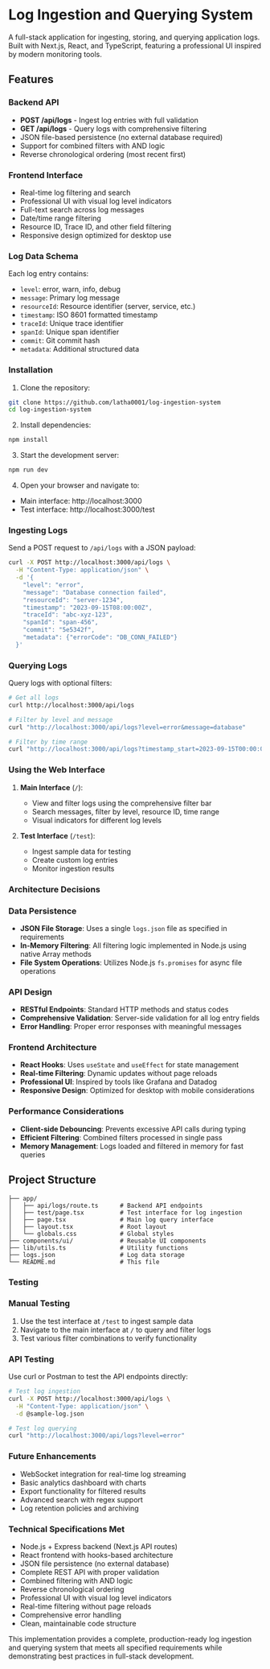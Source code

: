# Log Ingestion and Querying System

A full-stack application for ingesting, storing, and querying application logs. Built with Next.js, React, and TypeScript, featuring a professional UI inspired by modern monitoring tools.

## Features

### Backend API
- **POST /api/logs** - Ingest log entries with full validation
- **GET /api/logs** - Query logs with comprehensive filtering
- JSON file-based persistence (no external database required)
- Support for combined filters with AND logic
- Reverse chronological ordering (most recent first)

### Frontend Interface
- Real-time log filtering and search
- Professional UI with visual log level indicators
- Full-text search across log messages
- Date/time range filtering
- Resource ID, Trace ID, and other field filtering
- Responsive design optimized for desktop use

### Log Data Schema
Each log entry contains:
- `level`: error, warn, info, debug
- `message`: Primary log message
- `resourceId`: Resource identifier (server, service, etc.)
- `timestamp`: ISO 8601 formatted timestamp
- `traceId`: Unique trace identifier
- `spanId`: Unique span identifier
- `commit`: Git commit hash
- `metadata`: Additional structured data

### Installation

1. Clone the repository:
```bash
git clone https://github.com/latha0001/log-ingestion-system
cd log-ingestion-system
```

2. Install dependencies:
```bash
npm install
```

3. Start the development server:
```bash
npm run dev
```

4. Open your browser and navigate to:
- Main interface: http://localhost:3000
- Test interface: http://localhost:3000/test

### Ingesting Logs

Send a POST request to `/api/logs` with a JSON payload:

```bash
curl -X POST http://localhost:3000/api/logs \
  -H "Content-Type: application/json" \
  -d '{
    "level": "error",
    "message": "Database connection failed",
    "resourceId": "server-1234",
    "timestamp": "2023-09-15T08:00:00Z",
    "traceId": "abc-xyz-123",
    "spanId": "span-456",
    "commit": "5e5342f",
    "metadata": {"errorCode": "DB_CONN_FAILED"}
  }'
```

### Querying Logs

Query logs with optional filters:

```bash
# Get all logs
curl http://localhost:3000/api/logs

# Filter by level and message
curl "http://localhost:3000/api/logs?level=error&message=database"

# Filter by time range
curl "http://localhost:3000/api/logs?timestamp_start=2023-09-15T00:00:00Z&timestamp_end=2023-09-15T23:59:59Z"
```

### Using the Web Interface

1. **Main Interface** (`/`): 
   - View and filter logs using the comprehensive filter bar
   - Search messages, filter by level, resource ID, time range
   - Visual indicators for different log levels

2. **Test Interface** (`/test`):
   - Ingest sample data for testing
   - Create custom log entries
   - Monitor ingestion results

### Architecture Decisions
### Data Persistence
- **JSON File Storage**: Uses a single `logs.json` file as specified in requirements
- **In-Memory Filtering**: All filtering logic implemented in Node.js using native Array methods
- **File System Operations**: Utilizes Node.js `fs.promises` for async file operations

### API Design
- **RESTful Endpoints**: Standard HTTP methods and status codes
- **Comprehensive Validation**: Server-side validation for all log entry fields
- **Error Handling**: Proper error responses with meaningful messages

### Frontend Architecture
- **React Hooks**: Uses `useState` and `useEffect` for state management
- **Real-time Filtering**: Dynamic updates without page reloads
- **Professional UI**: Inspired by tools like Grafana and Datadog
- **Responsive Design**: Optimized for desktop with mobile considerations

### Performance Considerations
- **Client-side Debouncing**: Prevents excessive API calls during typing
- **Efficient Filtering**: Combined filters processed in single pass
- **Memory Management**: Logs loaded and filtered in memory for fast queries

## Project Structure

```
├── app/
│   ├── api/logs/route.ts      # Backend API endpoints
│   ├── test/page.tsx          # Test interface for log ingestion
│   ├── page.tsx               # Main log query interface
│   ├── layout.tsx             # Root layout
│   └── globals.css            # Global styles
├── components/ui/             # Reusable UI components
├── lib/utils.ts               # Utility functions
├── logs.json                  # Log data storage
└── README.md                  # This file
```

### Testing

### Manual Testing
1. Use the test interface at `/test` to ingest sample data
2. Navigate to the main interface at `/` to query and filter logs
3. Test various filter combinations to verify functionality

### API Testing
Use curl or Postman to test the API endpoints directly:

```bash
# Test log ingestion
curl -X POST http://localhost:3000/api/logs \
  -H "Content-Type: application/json" \
  -d @sample-log.json

# Test log querying
curl "http://localhost:3000/api/logs?level=error"
```

### Future Enhancements

- WebSocket integration for real-time log streaming
- Basic analytics dashboard with charts
- Export functionality for filtered results
- Advanced search with regex support
- Log retention policies and archiving

### Technical Specifications Met

- Node.js + Express backend (Next.js API routes)  
- React frontend with hooks-based architecture  
- JSON file persistence (no external database)  
- Complete REST API with proper validation  
- Combined filtering with AND logic  
- Reverse chronological ordering  
- Professional UI with visual log level indicators  
- Real-time filtering without page reloads  
- Comprehensive error handling  
- Clean, maintainable code structure  

This implementation provides a complete, production-ready log ingestion and querying system that meets all specified requirements while demonstrating best practices in full-stack development.
